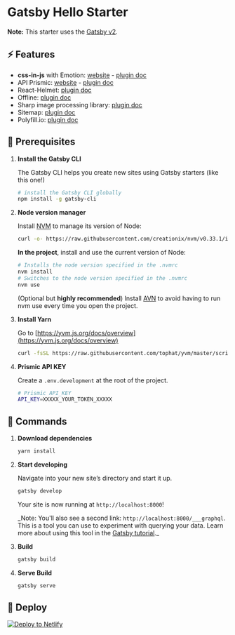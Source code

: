# Gatsby Hello Starter

**Note:** This starter uses the [Gatsby v2](https://www.gatsbyjs.org/).

## ⚡️ Features

- **css-in-js** with Emotion: [website](https://emotion.sh/) - [plugin doc](https://www.gatsbyjs.org/packages/gatsby-plugin-emotion/?=emoti)
- API Prismic: [website](https://prismic.io/) - [plugin doc](https://www.gatsbyjs.org/packages/gatsby-source-prismic/?=prismic)
- React-Helmet: [plugin doc](https://www.gatsbyjs.org/packages/gatsby-plugin-react-helmet/?=gatsby-plugin-react-helmet)
- Offline: [plugin doc](https://www.gatsbyjs.org/packages/gatsby-plugin-offline/?=gatsby-plugin-offline)
- Sharp image processing library: [plugin doc](https://www.gatsbyjs.org/packages/gatsby-plugin-sharp/?=gatsby-plugin-sharp)
- Sitemap: [plugin doc](https://www.gatsbyjs.org/packages/gatsby-plugin-sitemap/?=sitemap)
- Polyfill.io: [plugin doc](https://www.gatsbyjs.org/packages/gatsby-plugin-polyfill-io/)

## 🚀 Prerequisites

1.  **Install the Gatsby CLI**

    The Gatsby CLI helps you create new sites using Gatsby starters (like this one!)

    ```sh
    # install the Gatsby CLI globally
    npm install -g gatsby-cli
    ```

1.  **Node version manager**

    Install [NVM](https://github.com/creationix/nvm) to manage its version of Node:

    ```sh
    curl -o- https://raw.githubusercontent.com/creationix/nvm/v0.33.1/install.sh | bash
    ```

    **In the project**, install and use the current version of Node:

    ```sh
    # Installs the node version specified in the .nvmrc
    nvm install
    # Switches to the node version specified in the .nvmrc
    nvm use
    ```

    (Optional but **highly recommended**) Install [AVN](https://github.com/wbyoung/avn) to avoid having to run nvm use every time you open the project.

1.  **Install Yarn**

    Go to [https://yvm.js.org/docs/overview](https://yvm.js.org/docs/overview)

    ```sh
    curl -fsSL https://raw.githubusercontent.com/tophat/yvm/master/scripts/install.sh | bash
    ```

1.  **Prismic API KEY**

    Create a `.env.development` at the root of the project.

    ```sh
    # Prismic API_KEY
    API_KEY=XXXXX_YOUR_TOKEN_XXXXX
    ```

## 🔨 Commands

1.  **Download dependencies**

    ```sh
    yarn install
    ```

1.  **Start developing**

    Navigate into your new site’s directory and start it up.

    ```sh
    gatsby develop
    ```

    Your site is now running at `http://localhost:8000`!

    \_Note: You'll also see a second link: `http://localhost:8000/___graphql`. This is a tool you can use to experiment with querying your data. Learn more about using this tool in the [Gatsby tutorial](https://www.gatsbyjs.org/tutorial/part-five/#introducing-graphiql).\_

1.  **Build**

    ```sh
    gatsby build
    ```

1.  **Serve Build**

    ```sh
    gatsby serve
    ```

## 💫 Deploy

[![Deploy to Netlify](https://www.netlify.com/img/deploy/button.svg)](https://app.netlify.com/start/deploy?repository=https://github.com/sutter/hello-gatsby)
